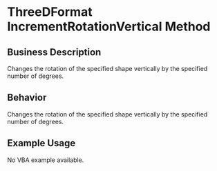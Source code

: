 # ThreeDFormat IncrementRotationVertical Method

## Business Description
Changes the rotation of the specified shape vertically by the specified number of degrees.

## Behavior
Changes the rotation of the specified shape vertically by the specified number of degrees.

## Example Usage
No VBA example available.
